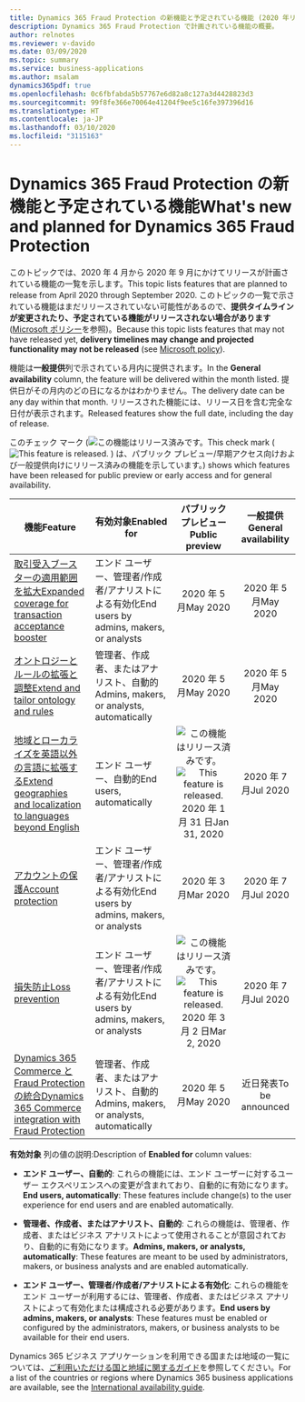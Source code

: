 ```yaml
---
title: Dynamics 365 Fraud Protection の新機能と予定されている機能 (2020 年リリース ウェーブ 1)
description: Dynamics 365 Fraud Protection で計画されている機能の概要。
author: relnotes
ms.reviewer: v-davido
ms.date: 03/09/2020
ms.topic: summary
ms.service: business-applications
ms.author: msalam
dynamics365pdf: true
ms.openlocfilehash: 0c6fbfabda5b57767e6d82a8c127a3d4428823d3
ms.sourcegitcommit: 99f8fe366e70064e41204f9ee5c16fe397396d16
ms.translationtype: HT
ms.contentlocale: ja-JP
ms.lasthandoff: 03/10/2020
ms.locfileid: "3115163"
---
```

# <a name="whats-new-and-planned-for-dynamics-365-fraud-protection"></a><span data-ttu-id="bad81-103">Dynamics 365 Fraud Protection の新機能と予定されている機能</span><span class="sxs-lookup"><span data-stu-id="bad81-103">What's new and planned for Dynamics 365 Fraud Protection</span></span>

<span data-ttu-id="bad81-104">このトピックでは、2020 年 4 月から 2020 年 9 月にかけてリリースが計画されている機能の一覧を示します。</span><span class="sxs-lookup"><span data-stu-id="bad81-104">This topic lists features that are planned to release from April 2020 through September 2020.</span></span> <span data-ttu-id="bad81-105">このトピックの一覧で示されている機能はまだリリースされていない可能性があるので、**提供タイムラインが変更されたり、予定されている機能がリリースされない場合があります** ([Microsoft ポリシー](https://go.microsoft.com/fwlink/p/?linkid=2007332)を参照)。</span><span class="sxs-lookup"><span data-stu-id="bad81-105">Because this topic lists features that may not have released yet, **delivery timelines may change and projected functionality may not be released** (see [Microsoft policy](https://go.microsoft.com/fwlink/p/?linkid=2007332)).</span></span>

<span data-ttu-id="bad81-106">機能は**一般提供**列で示されている月内に提供されます。</span><span class="sxs-lookup"><span data-stu-id="bad81-106">In the **General availability** column, the feature will be delivered within the month listed.</span></span> <span data-ttu-id="bad81-107">提供日がその月内のどの日になるかはわかりません。</span><span class="sxs-lookup"><span data-stu-id="bad81-107">The delivery date can be any day within that month.</span></span> <span data-ttu-id="bad81-108">リリースされた機能には、リリース日を含む完全な日付が表示されます。</span><span class="sxs-lookup"><span data-stu-id="bad81-108">Released features show the full date, including the day of release.</span></span>

<span data-ttu-id="bad81-109">このチェック マーク (![この機能はリリース済みです。](/dynamics365-release-plan/media/green-checkmark.png "この機能はリリース済みです。")</span><span class="sxs-lookup"><span data-stu-id="bad81-109">This check mark (![This feature is released.](/dynamics365-release-plan/media/green-checkmark.png "This feature is released.")</span></span> <span data-ttu-id="bad81-110">) は、パブリック プレビュー/早期アクセス向けおよび一般提供向けにリリース済みの機能を示しています。</span><span class="sxs-lookup"><span data-stu-id="bad81-110">) shows which features have been released for public preview or early access and for general availability.</span></span>

| <span data-ttu-id="bad81-111">機能</span><span class="sxs-lookup"><span data-stu-id="bad81-111">Feature</span></span>    | <span data-ttu-id="bad81-112">有効対象</span><span class="sxs-lookup"><span data-stu-id="bad81-112">Enabled for</span></span>    |  <span data-ttu-id="bad81-113">パブリック プレビュー</span><span class="sxs-lookup"><span data-stu-id="bad81-113">Public preview</span></span> |  <span data-ttu-id="bad81-114">一般提供</span><span class="sxs-lookup"><span data-stu-id="bad81-114">General availability</span></span> | 
| ---------- |---------------- | :---------------: |:--------------: |
| [<span data-ttu-id="bad81-115">取引受入ブースターの適用範囲を拡大</span><span class="sxs-lookup"><span data-stu-id="bad81-115">Expanded coverage for transaction acceptance booster</span></span>](expanded-coverage-transaction-acceptance-booster.md) | <span data-ttu-id="bad81-116">エンド ユーザー、管理者/作成者/アナリストによる有効化</span><span class="sxs-lookup"><span data-stu-id="bad81-116">End users by admins, makers, or analysts</span></span>| <span data-ttu-id="bad81-117">2020 年 5 月</span><span class="sxs-lookup"><span data-stu-id="bad81-117">May 2020</span></span>|<span data-ttu-id="bad81-118">2020 年 5 月</span><span class="sxs-lookup"><span data-stu-id="bad81-118">May 2020</span></span> | 
| [<span data-ttu-id="bad81-119">オントロジーとルールの拡張と調整</span><span class="sxs-lookup"><span data-stu-id="bad81-119">Extend and tailor ontology and rules</span></span>](extend-tailor-ontology-rules.md) | <span data-ttu-id="bad81-120">管理者、作成者、またはアナリスト、自動的</span><span class="sxs-lookup"><span data-stu-id="bad81-120">Admins, makers, or analysts, automatically</span></span>| <span data-ttu-id="bad81-121">2020 年 5 月</span><span class="sxs-lookup"><span data-stu-id="bad81-121">May 2020</span></span>|<span data-ttu-id="bad81-122">2020 年 5 月</span><span class="sxs-lookup"><span data-stu-id="bad81-122">May 2020</span></span> | 
| [<span data-ttu-id="bad81-123">地域とローカライズを英語以外の言語に拡張する</span><span class="sxs-lookup"><span data-stu-id="bad81-123">Extend geographies and localization to languages beyond English</span></span>](extend-geographies-localization-languages-beyond-english.md) | <span data-ttu-id="bad81-124">エンド ユーザー、自動的</span><span class="sxs-lookup"><span data-stu-id="bad81-124">End users, automatically</span></span>| <span data-ttu-id="bad81-125">![この機能はリリース済みです。](/dynamics365-release-plan/media/green-checkmark.png "この機能はリリース済みです。")</span><span class="sxs-lookup"><span data-stu-id="bad81-125">![This feature is released.](/dynamics365-release-plan/media/green-checkmark.png "This feature is released.")</span></span> <span data-ttu-id="bad81-126">2020 年 1 月 31 日</span><span class="sxs-lookup"><span data-stu-id="bad81-126">Jan 31, 2020</span></span>|<span data-ttu-id="bad81-127">2020 年 7 月</span><span class="sxs-lookup"><span data-stu-id="bad81-127">Jul 2020</span></span> | 
| [<span data-ttu-id="bad81-128">アカウントの保護</span><span class="sxs-lookup"><span data-stu-id="bad81-128">Account protection</span></span>](account-protection.md) | <span data-ttu-id="bad81-129">エンド ユーザー、管理者/作成者/アナリストによる有効化</span><span class="sxs-lookup"><span data-stu-id="bad81-129">End users by admins, makers, or analysts</span></span>| <span data-ttu-id="bad81-130">2020 年 3 月</span><span class="sxs-lookup"><span data-stu-id="bad81-130">Mar 2020</span></span>|<span data-ttu-id="bad81-131">2020 年 7 月</span><span class="sxs-lookup"><span data-stu-id="bad81-131">Jul 2020</span></span> | 
| [<span data-ttu-id="bad81-132">損失防止</span><span class="sxs-lookup"><span data-stu-id="bad81-132">Loss prevention</span></span>](loss-prevention.md) | <span data-ttu-id="bad81-133">エンド ユーザー、管理者/作成者/アナリストによる有効化</span><span class="sxs-lookup"><span data-stu-id="bad81-133">End users by admins, makers, or analysts</span></span>| <span data-ttu-id="bad81-134">![この機能はリリース済みです。](/dynamics365-release-plan/media/green-checkmark.png "この機能はリリース済みです。")</span><span class="sxs-lookup"><span data-stu-id="bad81-134">![This feature is released.](/dynamics365-release-plan/media/green-checkmark.png "This feature is released.")</span></span> <span data-ttu-id="bad81-135">2020 年 3 月 2 日</span><span class="sxs-lookup"><span data-stu-id="bad81-135">Mar 2, 2020</span></span>|<span data-ttu-id="bad81-136">2020 年 7 月</span><span class="sxs-lookup"><span data-stu-id="bad81-136">Jul 2020</span></span> | 
| [<span data-ttu-id="bad81-137">Dynamics 365 Commerce と Fraud Protection の統合</span><span class="sxs-lookup"><span data-stu-id="bad81-137">Dynamics 365 Commerce integration with Fraud Protection</span></span>](d365r-integration-dfp.md) | <span data-ttu-id="bad81-138">管理者、作成者、またはアナリスト、自動的</span><span class="sxs-lookup"><span data-stu-id="bad81-138">Admins, makers, or analysts, automatically</span></span>| <span data-ttu-id="bad81-139">2020 年 5 月</span><span class="sxs-lookup"><span data-stu-id="bad81-139">May 2020</span></span>|<span data-ttu-id="bad81-140">近日発表</span><span class="sxs-lookup"><span data-stu-id="bad81-140">To be announced</span></span> | 

<span data-ttu-id="bad81-141">**有効対象** 列の値の説明:</span><span class="sxs-lookup"><span data-stu-id="bad81-141">Description of **Enabled for** column values:</span></span>

- <span data-ttu-id="bad81-142">**エンド ユーザー、自動的**: これらの機能には、エンド ユーザーに対するユーザー エクスペリエンスへの変更が含まれており、自動的に有効になります。</span><span class="sxs-lookup"><span data-stu-id="bad81-142">**End users, automatically**: These features include change(s) to the user experience for end users and are enabled automatically.</span></span>

- <span data-ttu-id="bad81-143">**管理者、作成者、またはアナリスト、自動的**: これらの機能は、管理者、作成者、またはビジネス アナリストによって使用されることが意図されており、自動的に有効になります。</span><span class="sxs-lookup"><span data-stu-id="bad81-143">**Admins, makers, or analysts, automatically**: These features are meant to be used by administrators, makers, or business analysts and are enabled automatically.</span></span>

- <span data-ttu-id="bad81-144">**エンド ユーザー、管理者/作成者/アナリストによる有効化**: これらの機能をエンド ユーザーが利用するには、管理者、作成者、またはビジネス アナリストによって有効化または構成される必要があります。</span><span class="sxs-lookup"><span data-stu-id="bad81-144">**End users by admins, makers, or analysts**: These features must be enabled or configured by the administrators, makers, or business analysts to be available for their end users.</span></span>


<span data-ttu-id="bad81-145">Dynamics 365 ビジネス アプリケーションを利用できる国または地域の一覧については、[ご利用いただける国と地域に関するガイド](https://aka.ms/dynamics_365_international_availability_deck)を参照してください。</span><span class="sxs-lookup"><span data-stu-id="bad81-145">For a list of the countries or regions where Dynamics 365 business applications are available, see the [International availability guide](https://aka.ms/dynamics_365_international_availability_deck).</span></span> 

